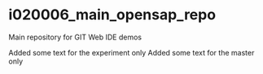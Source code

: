 # i020006_main_opensap_repo
Main repository for GIT Web IDE demos

Added some text for the experiment only
Added some text for the master only
